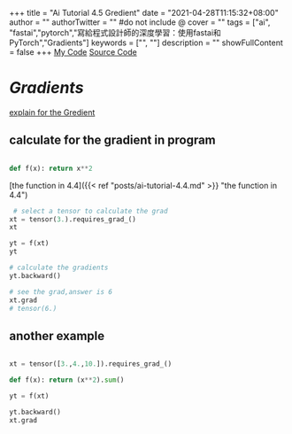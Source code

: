 +++
title = "Ai Tutorial 4.5 Gredient"
date = "2021-04-28T11:15:32+08:00"
author = ""
authorTwitter = "" #do not include @
cover = ""
tags = ["ai", "fastai","pytorch","寫給程式設計師的深度學習：使用fastai和PyTorch","Gradients"]
keywords = ["", ""]
description = ""
showFullContent = false
+++
[My Code](https://colab.research.google.com/drive/1rMfM4H92wklMLDydjnChmJMHoJ3OS6SL?usp=sharing)
[Source Code](https://colab.research.google.com/github/fastai/fastbook/blob/master/04_mnist_basics.ipynb)
# _Gradients_

[explain for the Gredient
](https://www.khanacademy.org/math/differential-calculus/dc-diff-intro)

## calculate for the gradient in program

```py

def f(x): return x**2

```

 [the function in 4.4]({{< ref "posts/ai-tutorial-4.4.md" >}} "the function in 4.4")

```python
 # select a tensor to calculate the grad
xt = tensor(3.).requires_grad_()
xt
```

```python
yt = f(xt)
yt

```

```py
# calculate the gradients
yt.backward()

```

``` python
# see the grad,answer is 6
xt.grad
# tensor(6.)
```

## another example

```py

xt = tensor([3.,4.,10.]).requires_grad_()

def f(x): return (x**2).sum()

yt = f(xt)

yt.backward()
xt.grad
```
